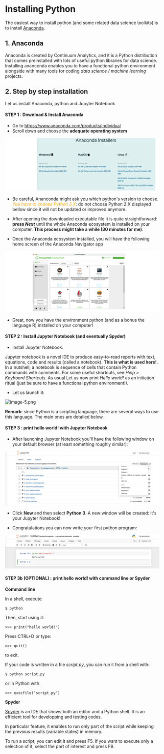 # Installing Python <a name="par2"></a>

The easiest way to install python (and some related data science toolkits) is to install [Anaconda](https://www.anaconda.com/products/individual-d).

## 1. Anaconda <a name="subpar21"></a>

Anaconda is created by Continuum Analytics, and it is a Python distribution that comes preinstalled with lots of useful python libraries for data science. Installing ananconda enables you to have a functional python environment alongside with many tools for coding *data science / machine learning* projects.

## 2. Step by step installation <a name="subpar22"></a>

Let us install Anaconda, python and Jupyter Notebook

#### STEP 1 : Download & Install Anaconda

- Go to https://www.anaconda.com/products/individual
- Scroll down and choose the **adequate operating system**

![image](anaconda_installers.png)

- Be careful, Ananconda might ask you which python's version to choose. <font color="orange">*You have to choose Python 3.X*</font>: do not choose Python 2.X displayed bellow since it will not be updated or improved anymore.

- After opening the downloaded executable file it is quite straightforward: **press *Next*** until the whole Anaconda ecosystem is installed on your computer. **This process might take a while (30 minutes for me)**.

- Once the Anaconda ecosystem installed, you will have the following home screen of the Anaconda Navigator app

![image-3.png](anaconda_navigators.png)

- Great, now you have the environment python (and as a bonus the language R) installed on your computer!

#### STEP 2 : Install Jupyter Notebook (and eventually Spyder)

- Install Jupyter Notebook. 

Jupyter notebook is a novel IDE to produce easy-to-read reports with text, equations, code and results (called a notebook). **This is what is used here!**. In a nutshell, a notebook is sequence of cells that contain Python commands with comments. For some useful shortcuts, see *Help > Keyboard Shortcuts*. As usual Let us now print *Hello world!* as an initiation ritual (just be sure to have a functional python environment!).

- Let us launch it:

![image-5.png](anaconda_navigators2.png)

**Remark:** since Python is a scripting language, there are several ways to use this language. The main ones are detailed below.

#### STEP 3 : print hello world! with Jupyter Notebook

- After launching Jupyter Notebook you'll have the following window on your default browser (at least something roughly similar):

![image-6.png](example_jupyter.png)

- Click **New** and then select **Python 3**. A new window will be created: it's your Jupyter Notebook!

- Congratulations you can now write your first python program:

![image-7.png](example_jupyter_first_code.png)

#### STEP 3b (OPTIONAL) : print hello world! with command line or Spyder

**Command line**

In a shell, execute:

    $ python

Then, start using it:

    >>> print("hello world!")

Press CTRL+D or type:

    >>> quit()

to exit.

If your code is written in a file *script.py*, you can run it from a shell with:

    $ python script.py

or in Python with:

    >>> execfile('script.py')
    
**Spyder**

[Spyder](http://pythonhosted.org/spyder/) is an IDE that shows both an editor and a Python shell.
It is an efficient tool for developping and testing codes.

In particular feature, it enables to run only part of the script while keeping the previous results (variable states) in memory.

To run a script, you can edit it and press F5.
If you want to execute only a selection of it, select the part of interest and press F9.
